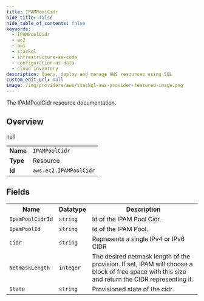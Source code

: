```yaml
---
title: IPAMPoolCidr
hide_title: false
hide_table_of_contents: false
keywords:
  - IPAMPoolCidr
  - ec2
  - aws
  - stackql
  - infrastructure-as-code
  - configuration-as-data
  - cloud inventory
description: Query, deploy and manage AWS resources using SQL
custom_edit_url: null
image: /img/providers/aws/stackql-aws-provider-featured-image.png
---
```

The IPAMPoolCidr resource documentation.

## Overview
<table><tbody>
<tr><td><b>Name</b></td><td><code>IPAMPoolCidr</code></td></tr>
<tr><td><b>Type</b></td><td>Resource</td></tr>
null
<tr><td><b>Id</b></td><td><code>aws.ec2.IPAMPoolCidr</code></td></tr>
</tbody></table>

## Fields
<table><tbody>
<tr><th>Name</th><th>Datatype</th><th>Description</th></tr>
<tr><td><code>IpamPoolCidrId</code></td><td><code>string</code></td><td>Id of the IPAM Pool Cidr.</td></tr><tr><td><code>IpamPoolId</code></td><td><code>string</code></td><td>Id of the IPAM Pool.</td></tr><tr><td><code>Cidr</code></td><td><code>string</code></td><td>Represents a single IPv4 or IPv6 CIDR</td></tr><tr><td><code>NetmaskLength</code></td><td><code>integer</code></td><td>The desired netmask length of the provision. If set, IPAM will choose a block of free space with this size and return the CIDR representing it.</td></tr><tr><td><code>State</code></td><td><code>string</code></td><td>Provisioned state of the cidr.</td></tr>
</tbody></table>
